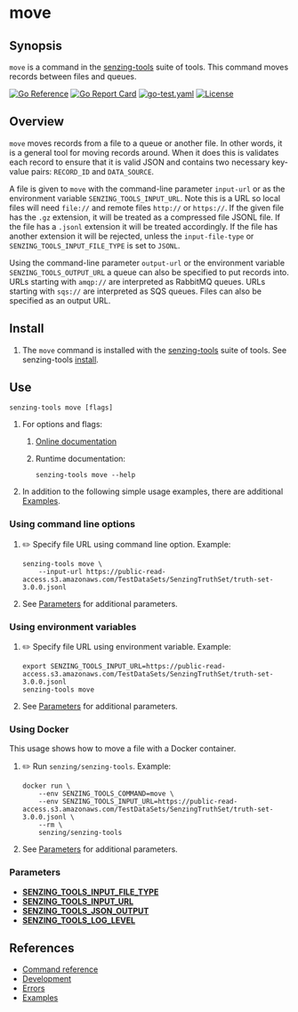 # move

## Synopsis

`move` is a command in the
[senzing-tools](https://github.com/Senzing/senzing-tools)
suite of tools.
This command moves records between files and queues.

[![Go Reference](https://pkg.go.dev/badge/github.com/senzing/move.svg)](https://pkg.go.dev/github.com/senzing/move)
[![Go Report Card](https://goreportcard.com/badge/github.com/senzing/move)](https://goreportcard.com/report/github.com/senzing/move)
[![go-test.yaml](https://github.com/Senzing/move/actions/workflows/go-test.yaml/badge.svg)](https://github.com/Senzing/move/actions/workflows/go-test.yaml)
[![License](https://img.shields.io/badge/License-Apache2-brightgreen.svg)](https://github.com/Senzing/move/blob/main/LICENSE)

## Overview

`move` moves records from a file to a queue or another file.  In other words,
it is a general tool for moving records around.  When it does this is validates
each record to ensure that it is valid JSON and contains two necessary key-value
pairs:  `RECORD_ID` and `DATA_SOURCE`.

A file is given to `move` with the command-line parameter `input-url` or
as the environment variable `SENZING_TOOLS_INPUT_URL`.  Note this is a URL so
local files will need `file://` and remote files `http://` or `https://`. If
the given file has the `.gz` extension, it will be treated as a compressed file
JSONL file.  If the file has a `.jsonl` extension it will be treated
accordingly. If the file has another extension it will be rejected, unless the
`input-file-type` or `SENZING_TOOLS_INPUT_FILE_TYPE` is set to `JSONL`.

Using the command-line parameter `output-url` or the environment variable
`SENZING_TOOLS_OUTPUT_URL` a queue can also be specified to put records into.
URLs starting with `amqp://` are interpreted as RabbitMQ queues.  URLs
starting with `sqs://` are interpreted as SQS queues.  Files can also be
specified as an output URL.

## Install

1. The `move` command is installed with the
   [senzing-tools](https://github.com/Senzing/senzing-tools)
   suite of tools.
   See senzing-tools [install](https://github.com/Senzing/senzing-tools#install).

## Use

```console
senzing-tools move [flags]
```

1. For options and flags:
    1. [Online documentation](https://hub.senzing.com/senzing-tools/senzing-tools_move.html)
    1. Runtime documentation:

        ```console
        senzing-tools move --help
        ```

1. In addition to the following simple usage examples, there are additional [Examples](docs/examples.md).

### Using command line options

1. :pencil2: Specify file URL using command line option.
   Example:

    ```console
    senzing-tools move \
        --input-url https://public-read-access.s3.amazonaws.com/TestDataSets/SenzingTruthSet/truth-set-3.0.0.jsonl
    ```

1. See [Parameters](#parameters) for additional parameters.

### Using environment variables

1. :pencil2: Specify file URL using environment variable.
   Example:

    ```console
    export SENZING_TOOLS_INPUT_URL=https://public-read-access.s3.amazonaws.com/TestDataSets/SenzingTruthSet/truth-set-3.0.0.jsonl
    senzing-tools move
    ```

1. See [Parameters](#parameters) for additional parameters.

### Using Docker

This usage shows how to move a file with a Docker container.

1. :pencil2: Run `senzing/senzing-tools`.
   Example:

    ```console
    docker run \
        --env SENZING_TOOLS_COMMAND=move \
        --env SENZING_TOOLS_INPUT_URL=https://public-read-access.s3.amazonaws.com/TestDataSets/SenzingTruthSet/truth-set-3.0.0.jsonl \
        --rm \
        senzing/senzing-tools
    ```

1. See [Parameters](#parameters) for additional parameters.

### Parameters

- **[SENZING_TOOLS_INPUT_FILE_TYPE](https://github.com/Senzing/knowledge-base/blob/main/lists/environment-variables.md#senzing_tools_input_file_type)**
- **[SENZING_TOOLS_INPUT_URL](https://github.com/Senzing/knowledge-base/blob/main/lists/environment-variables.md#senzing_tools_input_url)**
- **[SENZING_TOOLS_JSON_OUTPUT](https://github.com/Senzing/knowledge-base/blob/main/lists/environment-variables.md#senzing_tools_json_output)**
- **[SENZING_TOOLS_LOG_LEVEL](https://github.com/Senzing/knowledge-base/blob/main/lists/environment-variables.md#senzing_tools_log_level)**

## References

- [Command reference](https://hub.senzing.com/senzing-tools/senzing-tools_move.html)
- [Development](docs/development.md)
- [Errors](docs/errors.md)
- [Examples](docs/examples.md)
